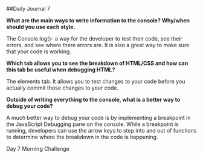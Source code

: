 

##Daily Journal 7

<b>What are the main ways to write information to the console? Why/when should you use each style.</b>

<p> The Console.log()- a way for the developer to test their code, see their errors, and see where there errors are. It is also a great way to make sure that your code is working.</p>

<b>Which tab allows you to see the breakdown of HTML/CSS and how can this tab be useful when debugging HTML?</b>

<p>The elements tab. It allows you to test changes to your code before you actually commit those changes to your code.</p>


<b>Outside of writing everything to the console, what is a better way to debug your code?</b>

<p>A much better way to debug your code is by implementing a breakpoint in the JavaScript Debugging pane on the console. While a breakpoint is running, developers can use the arrow keys to step into and out of functions to determine where the breakdown in the code is happening.</p>

<link src="">Day 7 Morning Challenge</link>